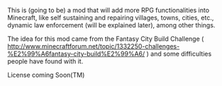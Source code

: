 This is (going to be) a mod that will add more RPG functionalities into Minecraft, like self sustaining and repairing villages, towns, cities, etc., dynamic law enforcement (will be explained later), among other things.

The idea for this mod came from the Fantasy City Build Challenge ( http://www.minecraftforum.net/topic/1332250-challenges-%E2%99%A6fantasy-city-build%E2%99%A6/ ) and some difficulties people have found with it.

License coming Soon(TM) 